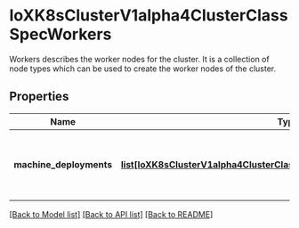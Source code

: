 # IoXK8sClusterV1alpha4ClusterClassSpecWorkers

Workers describes the worker nodes for the cluster. It is a collection of node types which can be used to create the worker nodes of the cluster.
## Properties
Name | Type | Description | Notes
------------ | ------------- | ------------- | -------------
**machine_deployments** | [**list[IoXK8sClusterV1alpha4ClusterClassSpecWorkersMachineDeployments]**](IoXK8sClusterV1alpha4ClusterClassSpecWorkersMachineDeployments.md) | MachineDeployments is a list of machine deployment classes that can be used to create a set of worker nodes. | [optional] 

[[Back to Model list]](../README.md#documentation-for-models) [[Back to API list]](../README.md#documentation-for-api-endpoints) [[Back to README]](../README.md)


